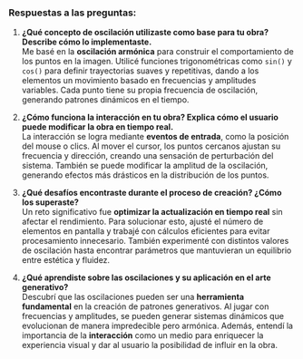 ### Respuestas a las preguntas:

1. **¿Qué concepto de oscilación utilizaste como base para tu obra? Describe cómo lo implementaste.**  
   Me basé en la **oscilación armónica** para construir el comportamiento de los puntos en la imagen. Utilicé funciones trigonométricas como `sin()` y `cos()` para definir trayectorias suaves y repetitivas, dando a los elementos un movimiento basado en frecuencias y amplitudes variables. Cada punto tiene su propia frecuencia de oscilación, generando patrones dinámicos en el tiempo.

2. **¿Cómo funciona la interacción en tu obra? Explica cómo el usuario puede modificar la obra en tiempo real.**  
   La interacción se logra mediante **eventos de entrada**, como la posición del mouse o clics. Al mover el cursor, los puntos cercanos ajustan su frecuencia y dirección, creando una sensación de perturbación del sistema. También se puede modificar la amplitud de la oscilación, generando efectos más drásticos en la distribución de los puntos.

3. **¿Qué desafíos encontraste durante el proceso de creación? ¿Cómo los superaste?**  
   Un reto significativo fue **optimizar la actualización en tiempo real** sin afectar el rendimiento. Para solucionar esto, ajusté el número de elementos en pantalla y trabajé con cálculos eficientes para evitar procesamiento innecesario. También experimenté con distintos valores de oscilación hasta encontrar parámetros que mantuvieran un equilibrio entre estética y fluidez.

4. **¿Qué aprendiste sobre las oscilaciones y su aplicación en el arte generativo?**  
   Descubrí que las oscilaciones pueden ser una **herramienta fundamental** en la creación de patrones generativos. Al jugar con frecuencias y amplitudes, se pueden generar sistemas dinámicos que evolucionan de manera impredecible pero armónica. Además, entendí la importancia de la **interacción** como un medio para enriquecer la experiencia visual y dar al usuario la posibilidad de influir en la obra.
